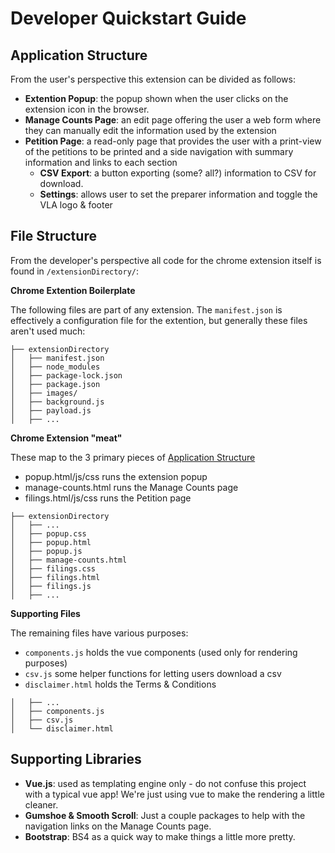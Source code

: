 # Developer Quickstart Guide

## Application Structure

From the user's perspective this extension can be divided as follows:

- **Extention Popup**: the popup shown when the user clicks on the extension icon in the browser.
- **Manage Counts Page**: an edit page offering the user a web form where they can manually edit the information used by the extension
- **Petition Page**: a read-only page that provides the user with a print-view of the petitions to be printed and a side navigation with summary information and links to each section
  - **CSV Export**: a button exporting (some? all?) information to CSV for download.
  - **Settings**: allows user to set the preparer information and toggle the VLA logo & footer

## File Structure

From the developer's perspective all code for the chrome extension itself is found in `/extensionDirectory/`:

**Chrome Extention Boilerplate**

The following files are part of any extension. The `manifest.json` is effectively a configuration file for the extention, but generally these files aren't used much:

```
├── extensionDirectory
│   ├── manifest.json
│   ├── node_modules
│   ├── package-lock.json
│   ├── package.json
│   ├── images/
│   ├── background.js
│   ├── payload.js
│   ├── ...
```

**Chrome Extension "meat"**

These map to the 3 primary pieces of [Application Structure](#application-structure)

- popup.html/js/css runs the extension popup
- manage-counts.html runs the Manage Counts page
- filings.html/js/css runs the Petition page

```
├── extensionDirectory
│   ├── ...
│   ├── popup.css
│   ├── popup.html
│   ├── popup.js
│   ├── manage-counts.html
│   ├── filings.css
│   ├── filings.html
│   ├── filings.js
│   ├── ...
```

**Supporting Files**

The remaining files have various purposes:

- `components.js` holds the vue components (used only for rendering purposes)
- `csv.js` some helper functions for letting users download a csv
- `disclaimer.html` holds the Terms & Conditions

```
│   ├── ...
│   ├── components.js
│   ├── csv.js
│   └── disclaimer.html
```

## Supporting Libraries

- **Vue.js**: used as templating engine only - do not confuse this project with a typical vue app! We're just using vue to make the rendering a little cleaner.
- **Gumshoe & Smooth Scroll**: Just a couple packages to help with the navigation links on the Manage Counts page.
- **Bootstrap**: BS4 as a quick way to make things a little more pretty.
